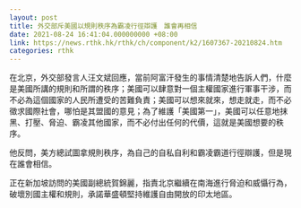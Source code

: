 ```yaml
---
layout: post
title: 外交部斥美國以規則秩序為霸凌行徑辯護　誰會再相信
date: 2021-08-24 16:41:04.000000000 +08:00
link: https://news.rthk.hk/rthk/ch/component/k2/1607367-20210824.htm
categories: rthk
---
```


在北京，外交部發言人汪文斌回應，當前阿富汗發生的事情清楚地告訴人們，什麼是美國所講的規則和所謂的秩序；美國可以肆意對一個主權國家進行軍事干涉，而不必為這個國家的人民所遭受的苦難負責；美國可以想來就來，想走就走，而不必徵求國際社會，哪怕是其盟國的意見；為了維護「美國第一」，美國可以任意地抹黑、打壓、脅迫、霸凌其他國家，而不必付出任何的代價，這就是美國想要的秩序。

他反問，美方總試圖拿規則秩序，為自己的自私自利和霸凌霸道行徑辯護，但是現在誰會相信。

正在新加坡訪問的美國副總統賀錦麗，指責北京繼續在南海進行脅迫和威懾行為，破壞別國主權和規則，承諾華盛頓堅持維護自由開放的印太地區。
